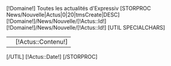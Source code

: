 <?xml version="1.0" encoding="UTF-8"?>
<rss version="2.0">
    <channel>
        <title>[!Domaine!]</title>
        <link>[!Domaine!]</link>
        <description>Toutes les actualit&#233;s d'Expressiv</description>
	[STORPROC News/Nouvelle|Actus|0|20|tmsCreate|DESC]
		<item>
			<title>[!Actus::Titre!]</title>
			<link>[!Domaine!]/News/Nouvelle/[!Actus::Id!]</link>
			<guid isPermaLink="true">[!Domaine!]/News/Nouvelle/[!Actus::Id!]</guid>
				<description>[UTIL SPECIALCHARS]
					<table>
						<tr>
							<td><img src="[!Domaine!]/[!Actus::Image!].limit.100x100.jpg" alt=""></td>
							<td>[!Actus::Contenu!]</td>
						</tr>
					</table>
						[/UTIL]
				</description>
			<pubDate>[!Actus::Date!]</pubDate>
		</item>
	[/STORPROC]
    </channel>
</rss>


